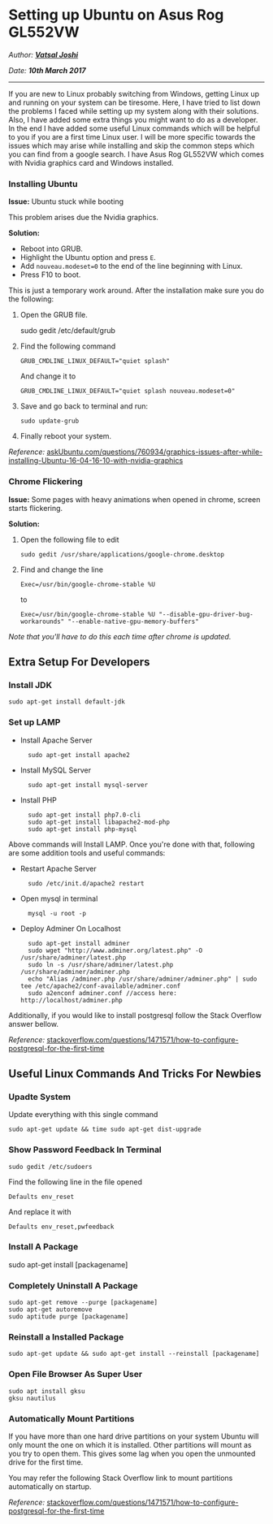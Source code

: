 # Setting up Ubuntu on Asus Rog GL552VW

_Author: **[Vatsal Joshi](https://vatz88.in)**_

_Date: **10th March 2017**_

---

If you are new to Linux probably switching from Windows, getting Linux up and running on your system can be tiresome.
Here, I have tried to list down the problems I faced while setting up my system along with their solutions. Also, I have added some extra things you might want to do as a developer.
In the end I have added some useful Linux commands which will be helpful to you if you are a first time Linux user.
I will be more specific towards the issues which may arise while installing and skip the common steps which you can find from a google search. I have Asus Rog GL552VW which comes with Nvidia graphics card and Windows installed.

### Installing Ubuntu

**Issue:** Ubuntu stuck while booting

This problem arises due the Nvidia graphics.

**Solution:**

* Reboot into GRUB.</li>
* Highlight the Ubuntu option and press `E`.
* Add `nouveau.modeset=0` to the end of the line beginning with Linux.
* Press F10 to boot.

This is just a temporary work around. After the installation make sure you do the following:

1.  Open the GRUB file.

    sudo gedit /etc/default/grub

2.  Find the following command

        GRUB_CMDLINE_LINUX_DEFAULT="quiet splash"

    And change it to

        GRUB_CMDLINE_LINUX_DEFAULT="quiet splash nouveau.modeset=0"

3.  Save and go back to terminal and run:

        sudo update-grub

4.  Finally reboot your system.

_Reference:_ [askUbuntu.com/questions/760934/graphics-issues-after-while-installing-Ubuntu-16-04-16-10-with-nvidia-graphics](http://askUbuntu.com/questions/760934/graphics-issues-after-while-installing-Ubuntu-16-04-16-10-with-nvidia-graphics)

### Chrome Flickering

**Issue:** Some pages with heavy animations when opened in chrome, screen starts flickering.

**Solution:**

1.  Open the following file to edit

        sudo gedit /usr/share/applications/google-chrome.desktop

2.  Find and change the line

        Exec=/usr/bin/google-chrome-stable %U

    to

        Exec=/usr/bin/google-chrome-stable %U "--disable-gpu-driver-bug-workarounds" "--enable-native-gpu-memory-buffers"

_Note that you'll have to do this each time after chrome is updated._

## Extra Setup For Developers

### Install JDK

    sudo apt-get install default-jdk

### Set up LAMP

* Install Apache Server

        sudo apt-get install apache2

* Install MySQL Server

        sudo apt-get install mysql-server

* Install PHP

        sudo apt-get install php7.0-cli
        sudo apt-get install libapache2-mod-php
        sudo apt-get install php-mysql

Above commands will Install LAMP. Once you're done with that, following are some addition tools and useful commands:

* Restart Apache Server

        sudo /etc/init.d/apache2 restart

* Open mysql in terminal

        mysql -u root -p

* Deploy Adminer On Localhost

        sudo apt-get install adminer
        sudo wget "http://www.adminer.org/latest.php" -O /usr/share/adminer/latest.php
        sudo ln -s /usr/share/adminer/latest.php /usr/share/adminer/adminer.php
        echo "Alias /adminer.php /usr/share/adminer/adminer.php" | sudo tee /etc/apache2/conf-available/adminer.conf
        sudo a2enconf adminer.conf //access here: http://localhost/adminer.php

Additionally, if you would like to install postgresql follow the Stack Overflow answer bellow.

_Reference:_ [stackoverflow.com/questions/1471571/how-to-configure-postgresql-for-the-first-time](https://stackoverflow.com/questions/1471571/how-to-configure-postgresql-for-the-first-time)

## Useful Linux Commands And Tricks For Newbies

### Upadte System

Update everything with this single command

    sudo apt-get update && time sudo apt-get dist-upgrade

### Show Password Feedback In Terminal

    sudo gedit /etc/sudoers

Find the following line in the file opened

    Defaults env_reset

And replace it with

    Defaults env_reset,pwfeedback

### Install A Package

sudo apt-get install [packagename]

### Completely Uninstall A Package

    sudo apt-get remove --purge [packagename]
    sudo apt-get autoremove
    sudo aptitude purge [packagename]

### Reinstall a Installed Package

    sudo apt-get update && sudo apt-get install --reinstall [packagename]

### Open File Browser As Super User

    sudo apt install gksu
    gksu nautilus

### Automatically Mount Partitions

If you have more than one hard drive partitions on your system Ubuntu will only mount the one on which it is installed. Other partitions will mount as you try to open them. This gives some lag when you open the unmounted drive for the first time.

You may refer the following Stack Overflow link to mount partitions automatically on startup.

_Reference:_ [stackoverflow.com/questions/1471571/how-to-configure-postgresql-for-the-first-time](https://stackoverflow.com/questions/1471571/how-to-configure-postgresql-for-the-first-time)
